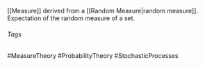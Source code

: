 [[Measure]] derived from a [[Random Measure|random measure]].
Expectation of the random measure of a set.

###### Tags
#MeasureTheory #ProbabilityTheory #StochasticProcesses